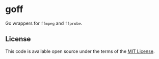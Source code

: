 # goff

Go wrappers for `ffmpeg` and `ffprobe`.

## License

This code is available open source under the terms of the [MIT License](http://opensource.org/licenses/MIT).
